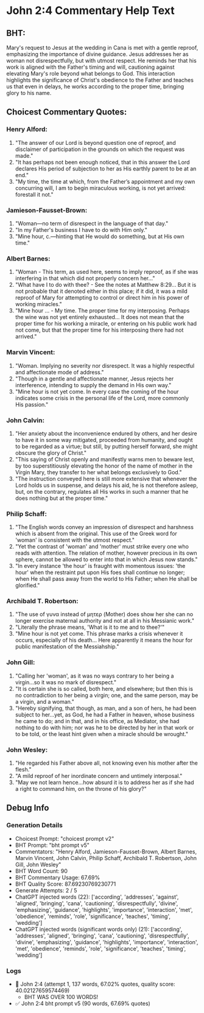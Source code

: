 # John 2:4 Commentary Help Text

## BHT:
Mary's request to Jesus at the wedding in Cana is met with a gentle reproof, emphasizing the importance of divine guidance. Jesus addresses her as woman not disrespectfully, but with utmost respect. He reminds her that his work is aligned with the Father's timing and will, cautioning against elevating Mary's role beyond what belongs to God. This interaction highlights the significance of Christ's obedience to the Father and teaches us that even in delays, he works according to the proper time, bringing glory to his name.

## Choicest Commentary Quotes:
### Henry Alford:
1. "The answer of our Lord is beyond question one of reproof, and disclaimer of participation in the grounds on which the request was made."
2. "It has perhaps not been enough noticed, that in this answer the Lord declares His period of subjection to her as His earthly parent to be at an end."
3. "My time, the time at which, from the Father’s appointment and my own concurring will, I am to begin miraculous working, is not yet arrived: forestall it not."

### Jamieson-Fausset-Brown:
1. "Woman—no term of disrespect in the language of that day."
2. "In my Father's business I have to do with Him only."
3. "Mine hour, c.—hinting that He would do something, but at His own time."

### Albert Barnes:
1. "Woman - This term, as used here, seems to imply reproof, as if she was interfering in that which did not properly concern her..."
2. "What have I to do with thee? - See the notes at Matthew 8:29... But it is not probable that it denoted either in this place; if it did, it was a mild reproof of Mary for attempting to control or direct him in his power of working miracles."
3. "Mine hour ... - My time. The proper time for my interposing. Perhaps the wine was not yet entirely exhausted... It does not mean that the proper time for his working a miracle, or entering on his public work had not come, but that the proper time for his interposing there had not arrived."

### Marvin Vincent:
1. "Woman. Implying no severity nor disrespect. It was a highly respectful and affectionate mode of address."
2. "Though in a gentle and affectionate manner, Jesus rejects her interference, intending to supply the demand in His own way."
3. "Mine hour is not yet come. In every case the coming of the hour indicates some crisis in the personal life of the Lord, more commonly His passion."

### John Calvin:
1. "Her anxiety about the inconvenience endured by others, and her desire to have it in some way mitigated, proceeded from humanity, and ought to be regarded as a virtue; but still, by putting herself forward, she might obscure the glory of Christ."
2. "This saying of Christ openly and manifestly warns men to beware lest, by too superstitiously elevating the honor of the name of mother in the Virgin Mary, they transfer to her what belongs exclusively to God."
3. "The instruction conveyed here is still more extensive that whenever the Lord holds us in suspense, and delays his aid, he is not therefore asleep, but, on the contrary, regulates all His works in such a manner that he does nothing but at the proper time."

### Philip Schaff:
1. "The English words convey an impression of disrespect and harshness which is absent from the original. This use of the Greek word for 'woman' is consistent with the utmost respect."
2. "Yet the contrast of 'woman' and 'mother' must strike every one who reads with attention. The relation of mother, however precious in its own sphere, cannot be allowed to enter into that in which Jesus now stands."
3. "In every instance 'the hour' is fraught with momentous issues: 'the hour' when the restraint put upon His foes shall continue no longer; when He shall pass away from the world to His Father; when He shall be glorified."

### Archibald T. Robertson:
1. "The use of γυνα instead of μητερ (Mother) does show her she can no longer exercise maternal authority and not at all in his Messianic work."
2. "Literally the phrase means, 'What is it to me and to thee?'"
3. "Mine hour is not yet come. This phrase marks a crisis whenever it occurs, especially of his death... Here apparently it means the hour for public manifestation of the Messiahship."

### John Gill:
1. "Calling her 'woman', as it was no ways contrary to her being a virgin...so it was no mark of disrespect."
2. "It is certain she is so called, both here, and elsewhere; but then this is no contradiction to her being a virgin; one, and the same person, may be a virgin, and a woman."
3. "Hereby signifying, that though, as man, and a son of hers, he had been subject to her...yet, as God, he had a Father in heaven, whose business he came to do; and in that, and in his office, as Mediator, she had nothing to do with him; nor was he to be directed by her in that work or to be told, or the least hint given when a miracle should be wrought."

### John Wesley:
1. "He regarded his Father above all, not knowing even his mother after the flesh."
2. "A mild reproof of her inordinate concern and untimely interposal."
3. "May we not learn hence...how absurd it is to address her as if she had a right to command him, on the throne of his glory?"


## Debug Info
### Generation Details
- Choicest Prompt: "choicest prompt v2"
- BHT Prompt: "bht prompt v5"
- Commentators: "Henry Alford, Jamieson-Fausset-Brown, Albert Barnes, Marvin Vincent, John Calvin, Philip Schaff, Archibald T. Robertson, John Gill, John Wesley"
- BHT Word Count: 90
- BHT Commentary Usage: 67.69%
- BHT Quality Score: 87.69230769230771
- Generate Attempts: 2 / 5
- ChatGPT injected words (22):
	['according', 'addresses', 'against', 'aligned', 'bringing', 'cana', 'cautioning', 'disrespectfully', 'divine', 'emphasizing', 'guidance', 'highlights', 'importance', 'interaction', 'met', 'obedience', 'reminds', 'role', 'significance', 'teaches', 'timing', 'wedding']
- ChatGPT injected words (significant words only) (21):
	['according', 'addresses', 'aligned', 'bringing', 'cana', 'cautioning', 'disrespectfully', 'divine', 'emphasizing', 'guidance', 'highlights', 'importance', 'interaction', 'met', 'obedience', 'reminds', 'role', 'significance', 'teaches', 'timing', 'wedding']

### Logs
- 🔄 John 2:4 (attempt 1, 137 words, 67.02% quotes, quality score: 40.02127659574469) 
	- BHT WAS OVER 100 WORDS!
- ✅ John 2:4 bht prompt v5 (90 words, 67.69% quotes)